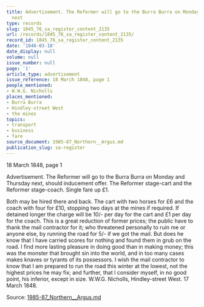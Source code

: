 ```yaml
---
title: Advertisement. The Reformer will go to the Burra Burra on Monday and Thursday
  next
type: records
slug: 1845_76_sa_register_content_2135
url: /records/1845_76_sa_register_content_2135/
record_id: 1845_76_sa_register_content_2135
date: '1848-03-18'
date_display: null
volume: null
issue_number: null
page: '1'
article_type: advertisement
issue_reference: 18 March 1848, page 1
people_mentioned:
- W.W.G. Nicholls
places_mentioned:
- Burra Burra
- Hindley-street West
- the mines
topics:
- transport
- business
- fare
source_document: 1985-87_Northern__Argus.md
publication_slug: sa-register
---
```


18 March 1848, page 1

Advertisement.  The Reformer will go to the Burra Burra on Monday and Thursday next, should inducement offer.  The Reformer stage-cart and the Reformer stage-coach.  Single fare up £1.

Both may be hired there and back.  The cart with two horses for £6 and the coach with four for £10, stopping two days at the mines if required.  If detained longer the charge will be 10/- per day for the cart and £1 per day for the coach.  This is a great reduction of former prices; the public have to thank the mail contractor for it; who threatened personally to ruin me or anyone else, by running the road for 5/- if we got the mail.  But does he know that I have carried scores for nothing and found them in grub on the road. I find more lasting pleasure in doing good than in making money; this was the monster that brought sin into the world, and in too many cases makes knaves or tyrants of its possessors.  I wish the mail contractor to know that I am prepared to run the road this winter at the lowest, not the highest prices he may fix; and further, that I consider myself, in no good point, his inferior, except in size.  W.W.G. Nicholls, Hindley-street West.  17 March 1848.

Source: [1985-87_Northern__Argus.md](/downloads/markdown/1985-87_Northern__Argus.md)
